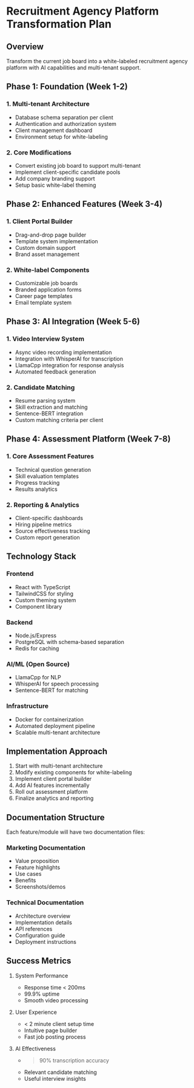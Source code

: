 # Recruitment Agency Platform Transformation Plan

## Overview
Transform the current job board into a white-labeled recruitment agency platform with AI capabilities and multi-tenant support.

## Phase 1: Foundation (Week 1-2)

### 1. Multi-tenant Architecture
- Database schema separation per client
- Authentication and authorization system
- Client management dashboard
- Environment setup for white-labeling

### 2. Core Modifications
- Convert existing job board to support multi-tenant
- Implement client-specific candidate pools
- Add company branding support
- Setup basic white-label theming

## Phase 2: Enhanced Features (Week 3-4)

### 1. Client Portal Builder
- Drag-and-drop page builder
- Template system implementation
- Custom domain support
- Brand asset management

### 2. White-label Components
- Customizable job boards
- Branded application forms
- Career page templates
- Email template system

## Phase 3: AI Integration (Week 5-6)

### 1. Video Interview System
- Async video recording implementation
- Integration with WhisperAI for transcription
- LlamaCpp integration for response analysis
- Automated feedback generation

### 2. Candidate Matching
- Resume parsing system
- Skill extraction and matching
- Sentence-BERT integration
- Custom matching criteria per client

## Phase 4: Assessment Platform (Week 7-8)

### 1. Core Assessment Features
- Technical question generation
- Skill evaluation templates
- Progress tracking
- Results analytics

### 2. Reporting & Analytics
- Client-specific dashboards
- Hiring pipeline metrics
- Source effectiveness tracking
- Custom report generation

## Technology Stack

### Frontend
- React with TypeScript
- TailwindCSS for styling
- Custom theming system
- Component library

### Backend
- Node.js/Express
- PostgreSQL with schema-based separation
- Redis for caching

### AI/ML (Open Source)
- LlamaCpp for NLP
- WhisperAI for speech processing
- Sentence-BERT for matching

### Infrastructure
- Docker for containerization
- Automated deployment pipeline
- Scalable multi-tenant architecture

## Implementation Approach

1. Start with multi-tenant architecture
2. Modify existing components for white-labeling
3. Implement client portal builder
4. Add AI features incrementally
5. Roll out assessment platform
6. Finalize analytics and reporting

## Documentation Structure

Each feature/module will have two documentation files:

### Marketing Documentation
- Value proposition
- Feature highlights
- Use cases
- Benefits
- Screenshots/demos

### Technical Documentation
- Architecture overview
- Implementation details
- API references
- Configuration guide
- Deployment instructions

## Success Metrics

1. System Performance
   - Response time < 200ms
   - 99.9% uptime
   - Smooth video processing

2. User Experience
   - < 2 minute client setup time
   - Intuitive page builder
   - Fast job posting process

3. AI Effectiveness
   - > 90% transcription accuracy
   - Relevant candidate matching
   - Useful interview insights